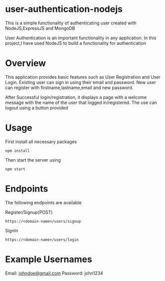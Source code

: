 # user-authentication-nodejs
This is a simple functionality of authenticating user created with NodeJS,ExpressJS and MongoDB

User Authentication is an important functionality in any application. In this project,I have used NodeJS to build a functionality for authentication

# Overview
This application provides basic features such as User Registration and User Login. Existing user can sign in using their email and password. New user can register with firstname,lastname,email and new password.

After Successful login/registration, it displays a page with a welcome message with the name of the user that logged in/registered. The use can logout using a button provided

# Usage
First install all necessary packages
```
npm install
```
Then start the server using
```
npm start
```
# Endpoints
The following endpoints are available

Register/Signup(POST)
```
https://<domain-name>/users/signup
```
SignIn
```
https://<domain-name>/users/login
```
# Example Usernames
Email: johndoe@gmail.com
Password: john1234
